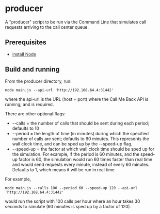 # producer

A "producer" script to be run via the Command Line that simulates call requests arriving to the call center queue.

## Prerequisites

* [Install Node](https://nodejs.org/en/download/)

## Build and running

From the producer directory, run:
```
node main.js --api-url 'http://192.168.64.4:31442'
```
where the api-url is the URL (host + port) where the Call Me Back API is running, and is required.

There are other optional flags:
  * --calls = the number of calls that should be sent during each period; defaults to 10
  * --period = the length of time (in minutes) during which the specified number of calls are sent; defaults to 60 minutes. This represents the wall clock time, and can be sped up by the --speed-up flag.
  * --speed-up = the factor at which wall clock time should be sped up for the simulation. For example, if the period is 60 minutes, and the speed-up factor is 60, the simulation would run 60 times faster than real time and would send requests every minute, instead of every 60 minutes. Defaults to 1, which means it will be run in real time

For example,
```
node main.js --calls 100 --period 60 --speed-up 120 --api-url 'http://192.168.64.4:31442'
```
would run the script with 100 calls per hour where an hour takes 30 seconds to simulate (60 minutes is sped up by a factor of 120).